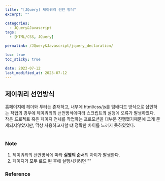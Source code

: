 ```yaml
---
title: "[JQuery] 제이쿼리 선언 방식"
excerpt: ""

categories:
  - JQuery&Javascript
tags:
  - [HTML/CSS, JQuery]

permalink: /JQuery&Javascript/jquery_declaration/

toc: true
toc_sticky: true

date: 2023-07-12
last_modified_at: 2023-07-12
---
```


## 제이쿼리 선언방식
홈페이지에 헤더와 푸터는 존재하고, 내부에 html/css/js를 임배디드 방식으로 삽인하는 작업의 경우에 제이쿼리의 선언방식에따라 스크립트의 실행에 오류가 발생하였다. 
<br>
작은 프로젝트 혹은 페이지 전체를 작업하는 프로모션을 대부분 진행했기때문에 크게 문제되지않았지만, 막상 사용하고자할 떄 정확한 차이를 느끼지 못하였었다. 
<br>
<br>

### 


### Note
1. 제이쿼리의 선언방식에 따라 **실행의 순서**의 차이가 발생한다.
2. 페이지가 모두 로드 된 후에 실행시키려면 ""

### Reference


